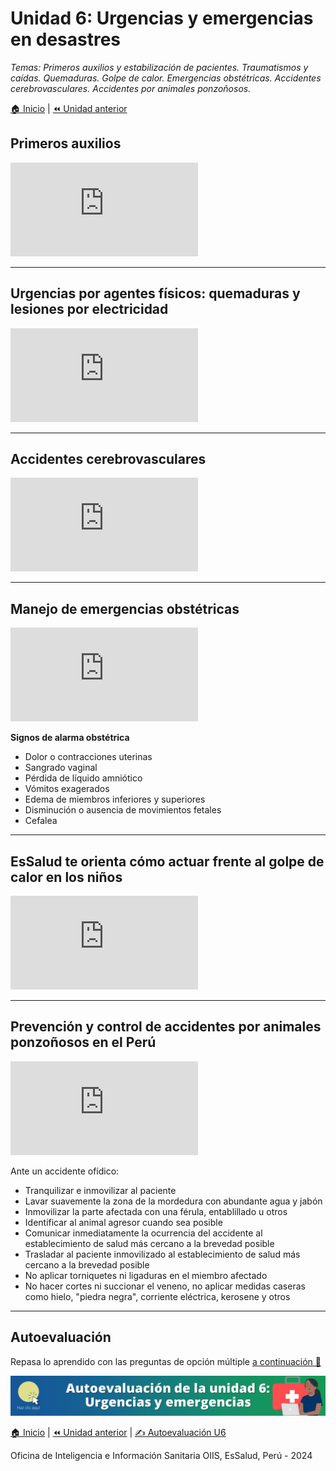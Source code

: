 <html>
<head>
<title>Unidad 6: Urgencias y emergencias en desastres</title>
</head>
<body>

<h1>Unidad 6: Urgencias y emergencias en desastres</h1>
<p><i>Temas: Primeros auxilios y estabilización de pacientes. Traumatismos y caídas. Quemaduras. Golpe de calor. Emergencias obstétricas. Accidentes cerebrovasculares. Accidentes por animales ponzoñosos.</i></p>
<p><a href="index.html">&#127968; Inicio</a> | <a href="u5.html">&#9194; Unidad anterior</a></p>

<h2>Primeros auxilios</h2>
<div class="container">
<iframe src="https://www.youtube.com/embed/UQEp3D3WHeM?si=ivIjiLjNxxX7-tdT&amp;start=8" 
frameborder="0" allow="accelerometer; autoplay; clipboard-write; encrypted-media; gyroscope; picture-in-picture; web-share" allowfullscreen class="video"></iframe>
</div>

<hr>

<h2>Urgencias por agentes físicos: quemaduras y lesiones por electricidad</h2>
<div class="container">
<iframe src="https://www.youtube.com/embed/VboWJ4pS1Lw?si=Hrfg75JdvIWQM3DA" 
frameborder="0" allow="accelerometer; autoplay; clipboard-write; encrypted-media; gyroscope; picture-in-picture; web-share" allowfullscreen class="video"></iframe>
</div>

<hr>

<h2>Accidentes cerebrovasculares</h2>
<div class="container">
<iframe src="https://www.youtube.com/embed/uaeY5ddBp2o?si=iFf-GfBHtMhOOze5" 
frameborder="0" allow="accelerometer; autoplay; clipboard-write; encrypted-media; gyroscope; picture-in-picture; web-share" allowfullscreen class="video"></iframe>
</div>

<hr>

<h2>Manejo de emergencias obstétricas</h2>
<div class="container">
<iframe src="https://www.youtube.com/embed/XScCJuZvQyo?si=ZIG8LnjhMXICjJni&amp;start=78" 
frameborder="0" allow="accelerometer; autoplay; clipboard-write; encrypted-media; gyroscope; picture-in-picture; web-share" allowfullscreen class="video"></iframe>
</div>

<p><b>Signos de alarma obstétrica</b></p>
<ul>
  <li>Dolor o contracciones uterinas</li>
  <li>Sangrado vaginal</li>
  <li>Pérdida de líquido amniótico</li>
  <li>Vómitos exagerados</li>
  <li>Edema de miembros inferiores y superiores</li>
  <li>Disminución o ausencia de movimientos fetales</li>
  <li>Cefalea</li>
</ul>

<hr>

<h2>EsSalud te orienta cómo actuar frente al golpe de calor en los niños</h2>
<div class="container">
<iframe src="https://www.youtube.com/embed/wYvgW20neqg?si=nMe2cJ-Fuak7hTF_" 
frameborder="0" allow="accelerometer; autoplay; clipboard-write; encrypted-media; gyroscope; picture-in-picture; web-share" allowfullscreen class="video"></iframe>
</div>

<hr>

<h2>Prevención y control de accidentes por animales ponzoñosos en el Perú</h2>
<div class="container">
<iframe src="https://www.youtube.com/embed/nHXPxTwrXe8?si=No0tv5JGO0-M8qZ8&amp;start=178" 
frameborder="0" allow="accelerometer; autoplay; clipboard-write; encrypted-media; gyroscope; picture-in-picture; web-share" allowfullscreen class="video"></iframe>
</div>

<p>Ante un accidente ofídico:</p>
<ul>
  <li>Tranquilizar e inmovilizar al paciente</li>
  <li>Lavar suavemente la zona de la mordedura con abundante agua y jabón</li>
  <li>Inmovilizar la parte afectada con una férula, entablillado u otros</li>
  <li>Identificar al animal agresor cuando sea posible</li>
  <li>Comunicar inmediatamente la ocurrencia del accidente al establecimiento de salud más cercano a la brevedad posible</li>
  <li>Trasladar al paciente inmovilizado al establecimiento de salud más cercano a la brevedad posible</li>
  <li>No aplicar torniquetes ni ligaduras en el miembro afectado</li>
  <li>No hacer cortes ni succionar el veneno, no aplicar medidas caseras como hielo, "piedra negra", corriente eléctrica, kerosene y otros</li>
</ul>

<hr>

<h2>Autoevaluación</h2>
<p>Repasa lo aprendido con las preguntas de opción múltiple <a href="u6_autoeval.html">a continuación &#128221;</a></p>

<p><a href="u6_autoeval.html"><img src="./images/autoeval_u6.png" alt="Autoevaluación - Unidad 6"></a></p>

<p><a href="index.html">&#127968; Inicio</a> | <a href="u5.html">&#9194; Unidad anterior</a> | <a href="u6_autoeval.html">&#9997; Autoevaluación U6</a></p>

<p>Oficina de Inteligencia e Información Sanitaria OIIS, EsSalud, Perú - 2024</p>
